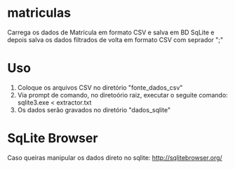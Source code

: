 # matriculas
Carrega os dados de Matrícula em formato CSV e salva em BD SqLite e depois salva os dados filtrados de volta em formato CSV com seprador ";"

# Uso
1) Coloque os arquivos CSV no diretório "fonte_dados_csv"
2) Via prompt de comando, no diretoório raiz, executar o seguite comando: sqlite3.exe < extractor.txt
3) Os dados serão gravados no diretório "dados_sqlite"

# SqLite Browser
Caso queiras manipular os dados direto no sqlite: http://sqlitebrowser.org/
